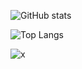 ![GitHub stats](https://github-readme-stats.vercel.app/api?username=kesks&theme=gotham&show=reviews,discussions_started,discussions_answered,prs_merged,prs_merged_percentage&show_icons=true&custom_title=Github)

![Top Langs](https://github-readme-stats.vercel.app/api/top-langs/?username=kesks&layout=compact&theme=gotham&show_icons=true)

![x](https://hits.seeyoufarm.com/api/count/incr/badge.svg?url=https%3A%2F%2Fgithub.com%2Fkesks&title=IRQ) 




